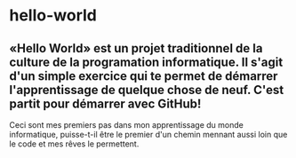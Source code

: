 # hello-world


«Hello World» est un projet traditionnel de la culture de la programation informatique. Il s'agit d'un simple exercice qui te permet de démarrer l'apprentissage de quelque chose de neuf. C'est partit pour démarrer avec GitHub!
---
Ceci sont mes premiers pas dans mon apprentissage du monde informatique, puisse-t-il être le premier d'un chemin mennant aussi loin que le code et mes rêves le permettent.

